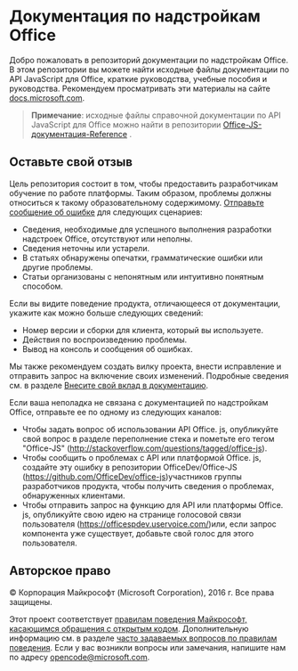 # <a name="office-add-ins-documentation"></a>Документация по надстройкам Office

Добро пожаловать в репозиторий документации по надстройкам Office. В этом репозитории вы можете найти исходные файлы документации по API JavaScript для Office, краткие руководства, учебные пособия и руководства. Рекомендуем просматривать эти материалы на сайте [docs.microsoft.com](https://docs.microsoft.com/office/dev/add-ins).

> **Примечание**: исходные файлы справочной документации по API JavaScript для Office можно найти в репозитории [Office-JS-документация-Reference](https://github.com/OfficeDev/office-js-docs-reference) .

## <a name="give-us-your-feedback"></a>Оставьте свой отзыв

Цель репозитория состоит в том, чтобы предоставить разработчикам обучение по работе платформы. Таким образом, проблемы должны относиться к такому образовательному содержимому. [Отправьте сообщение об ошибке](https://github.com/OfficeDev/office-js-docs-pr/issues) для следующих сценариев:

 - Сведения, необходимые для успешного выполнения разработки надстроек Office, отсутствуют или неполны.
 - Сведения неточны или устарели.
 - В статьях обнаружены опечатки, грамматические ошибки или другие проблемы.
 - Статьи организованы с непонятным или интуитивно понятным способом.
 
Если вы видите поведение продукта, отличающееся от документации, укажите как можно больше следующих сведений:

 - Номер версии и сборки для клиента, который вы используете.
 - Действия по воспроизведению проблемы.
 - Вывод на консоль и сообщения об ошибках.
 
Мы также рекомендуем создать вилку проекта, внести исправление и отправить запрос на включение своих изменений. Подробные сведения см. в разделе [Внесите свой вклад в документацию](Contributing.md). 

Если ваша неполадка не связана с документацией по надстройкам Office, отправьте ее по одному из следующих каналов:

 - Чтобы задать вопрос об использовании API Office. js, опубликуйте свой вопрос в разделе переполнение стека и пометьте его тегом "Office-JS" (http://stackoverflow.com/questions/tagged/office-js).
 - Чтобы сообщить о проблемах с API или платформой Office. js, создайте эту ошибку в репозитории OfficeDev/Office-JS (https://github.com/OfficeDev/office-js)участников группы разработчиков продукта, чтобы получить сведения о проблемах, обнаруженных клиентами.
 - Чтобы отправить запрос на функцию для API или платформы Office. js, опубликуйте свою идею на странице голосовой связи пользователя (https://officespdev.uservoice.com/)или, если запрос компонента уже существует, добавьте свой голос для этого пользователя.

## <a name="copyright"></a>Авторское право

© Корпорация Майкрософт (Microsoft Corporation), 2016 г. Все права защищены.


Этот проект соответствует [правилам поведения Майкрософт, касающимся обращения с открытым кодом](https://opensource.microsoft.com/codeofconduct/). Дополнительную информацию см. в разделе [часто задаваемых вопросов по правилам поведения](https://opensource.microsoft.com/codeofconduct/faq/). Если у вас возникли вопросы или замечания, напишите нам по адресу [opencode@microsoft.com](mailto:opencode@microsoft.com).

